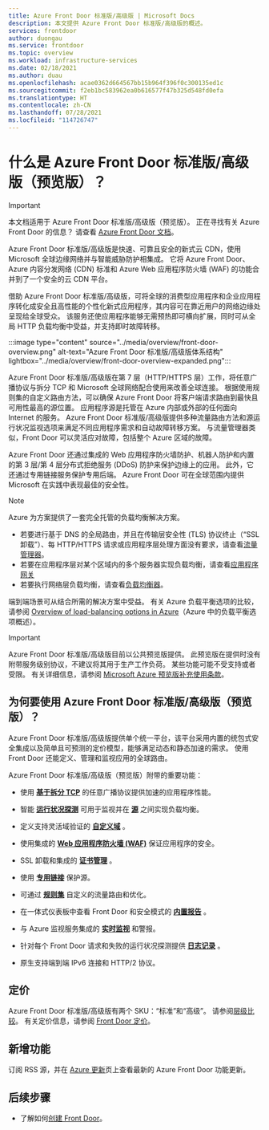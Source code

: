 ```yaml
---
title: Azure Front Door 标准版/高级版 | Microsoft Docs
description: 本文提供 Azure Front Door 标准版/高级版的概述。
services: frontdoor
author: duongau
ms.service: frontdoor
ms.topic: overview
ms.workload: infrastructure-services
ms.date: 02/18/2021
ms.author: duau
ms.openlocfilehash: acae0362d664567bb15b964f396f0c300135ed1c
ms.sourcegitcommit: f2eb1bc583962ea0b616577f47b325d548fd0efa
ms.translationtype: HT
ms.contentlocale: zh-CN
ms.lasthandoff: 07/28/2021
ms.locfileid: "114726747"
---
```

# <a name="what-is-azure-front-door-standardpremium-preview"></a>什么是 Azure Front Door 标准版/高级版（预览版）？

> [!IMPORTANT]
> 本文档适用于 Azure Front Door 标准版/高级版（预览版）。 正在寻找有关 Azure Front Door 的信息？ 请查看 [Azure Front Door 文档](../front-door-overview.md)。

Azure Front Door 标准版/高级版是快速、可靠且安全的新式云 CDN，使用 Microsoft 全球边缘网络并与智能威胁防护相集成。 它将 Azure Front Door、Azure 内容分发网络 (CDN) 标准和 Azure Web 应用程序防火墙 (WAF) 的功能合并到了一个安全的云 CDN 平台。

借助 Azure Front Door 标准版/高级版，可将全球的消费型应用程序和企业应用程序转化成安全且高性能的个性化新式应用程序，其内容可在靠近用户的网络边缘处呈现给全球受众。 该服务还使应用程序能够无需预热即可横向扩展，同时可从全局 HTTP 负载均衡中受益，并支持即时故障转移。

   :::image type="content" source="../media/overview/front-door-overview.png" alt-text="Azure Front Door 标准版/高级版体系结构" lightbox="../media/overview/front-door-overview-expanded.png":::

Azure Front Door 标准版/高级版在第 7 层（HTTP/HTTPS 层）工作，将任意广播协议与拆分 TCP 和 Microsoft 全球网络配合使用来改善全球连接。 根据使用规则集的自定义路由方法，可以确保 Azure Front Door 将客户端请求路由到最快且可用性最高的源位置。 应用程序源是托管在 Azure 内部或外部的任何面向 Internet 的服务。 Azure Front Door 标准版/高级版提供多种流量路由方法和源运行状况监视选项来满足不同应用程序需求和自动故障转移方案。 与流量管理器类似，Front Door 可以灵活应对故障，包括整个 Azure 区域的故障。

Azure Front Door 还通过集成的 Web 应用程序防火墙防护、机器人防护和内置的第 3 层/第 4 层分布式拒绝服务 (DDoS) 防护来保护边缘上的应用。 此外，它还通过专用链接服务保护专用后端。 Azure Front Door 可在全球范围内提供 Microsoft 在实践中表现最佳的安全性。  

>[!NOTE]
> Azure 为方案提供了一套完全托管的负载均衡解决方案。
>
> * 若要进行基于 DNS 的全局路由，并且在传输层安全性 (TLS) 协议终止（“SSL 卸载”）、每 HTTP/HTTPS 请求或应用程序层处理方面没有要求，请查看[流量管理器](../../traffic-manager/traffic-manager-overview.md)。
> * 若要在应用程序层对某个区域内的多个服务器实现负载均衡，请查看[应用程序网关](../../application-gateway/overview.md)
> * 若要执行网络层负载均衡，请查看[负载均衡器](../../load-balancer/load-balancer-overview.md)。
>
> 端到端场景可从结合所需的解决方案中受益。
> 有关 Azure 负载平衡选项的比较，请参阅 [Overview of load-balancing options in Azure](/azure/architecture/guide/technology-choices/load-balancing-overview)（Azure 中的负载平衡选项概述）。

> [!IMPORTANT]
> Azure Front Door 标准版/高级版目前以公共预览版提供。
> 此预览版在提供时没有附带服务级别协议，不建议将其用于生产工作负荷。 某些功能可能不受支持或者受限。
> 有关详细信息，请参阅 [Microsoft Azure 预览版补充使用条款](https://azure.microsoft.com/support/legal/preview-supplemental-terms/)。

## <a name="why-use-azure-front-door-standardpremium-preview"></a>为何要使用 Azure Front Door 标准版/高级版（预览版）？

Azure Front Door 标准版/高级版提供单个统一平台，该平台采用内置的统包式安全集成以及简单且可预测的定价模型，能够满足动态和静态加速的需求。 使用 Front Door 还能定义、管理和监视应用的全球路由。

Azure Front Door 标准版/高级版（预览版）附带的重要功能：

- 使用 **[基于拆分 TCP](../front-door-routing-architecture.md#splittcp)** 的任意广播协议提供加速的应用程序性能。

- 智能 **[运行状况探测](concept-health-probes.md)** 可用于监视并在 **[源](concept-origin.md)** 之间实现负载均衡。

- 定义支持灵活域验证的 **[自定义域](how-to-add-custom-domain.md)** 。

- 使用集成的 **[Web 应用程序防火墙 (WAF)](../../web-application-firewall/afds/afds-overview.md)** 保证应用程序的安全。

- SSL 卸载和集成的 **[证书管理](how-to-configure-https-custom-domain.md)** 。

- 使用 **[专用链接](concept-private-link.md)** 保护源。  

- 可通过 **[规则集](concept-rule-set.md)** 自定义的流量路由和优化。

- 在一体式仪表板中查看 Front Door 和安全模式的 **[内置报告](how-to-reports.md)** 。

- 与 Azure 监视服务集成的 **[实时监视](how-to-monitor-metrics.md)** 和警报。

- 针对每个 Front Door 请求和失败的运行状况探测提供 **[日志记录](how-to-logs.md)** 。

- 原生支持端到端 IPv6 连接和 HTTP/2 协议。

## <a name="pricing"></a>定价

Azure Front Door 标准版/高级版有两个 SKU：“标准”和“高级”。 请参阅[层级比较](tier-comparison.md)。 有关定价信息，请参阅 [Front Door 定价](https://azure.microsoft.com/pricing/details/frontdoor/)。 

## <a name="whats-new"></a>新增功能

订阅 RSS 源，并在 [Azure 更新](https://azure.microsoft.com/updates/?category=networking&query=Azure%20Front%20Door)页上查看最新的 Azure Front Door 功能更新。

## <a name="next-steps"></a>后续步骤

* 了解如何[创建 Front Door](create-front-door-portal.md)。
